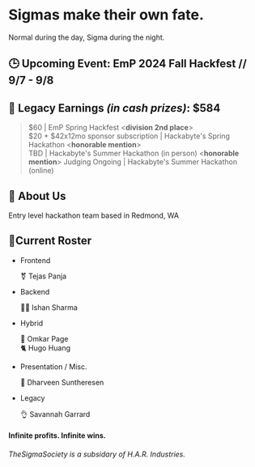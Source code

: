 # Sigmas make their own fate.

Normal during the day, Sigma during the night. 
## 🕒 Upcoming Event: EmP 2024 Fall Hackfest // 9/7 - 9/8

## 💸 Legacy Earnings ***(in cash prizes)***: $584
> $60 | EmP Spring Hackfest <**division 2nd place**>  
> $20 + $42x12mo sponsor subscription | Hackabyte's Spring Hackathon <**honorable mention**>  
> TBD | Hackabyte's Summer Hackathon (in person) <**honorable mention**>
> Judging Ongoing | Hackabyte's Summer Hackathon (online) 


## 🗿 About Us
Entry level hackathon team based in Redmond, WA  






## 🤫Current Roster


- Frontend

    ⚧️ Tejas Panja

- Backend

    🧏‍♂️ Ishan Sharma

- Hybrid

    🐐 Omkar Page  
    🐈 Hugo Huang

- Presentation / Misc.  
    
    🙉 Dharveen Suntheresen  

- Legacy  

    👌 Savannah Garrard


#### Infinite profits. Infinite wins.
###### TheSigmaSociety is a subsidary of H.A.R. Industries.
